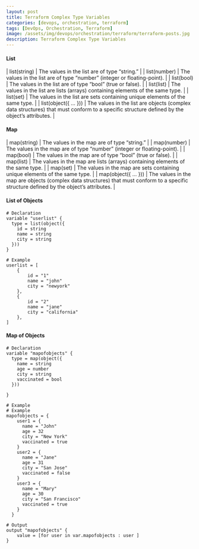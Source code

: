 ```yaml
---
layout: post
title: Terraform Complex Type Variables
categories: [devops, orchestration, terraform]
tags: [DevOps, Orchestration, Terraform]
image: /assets/img/devops/orchestration/terraform/terraform-posts.jpg
description: Terraform Complex Type Variables
---
```


#### List

| list(string) | The values in the list are of type “string.” | 
| list(number) |  The values in the list are of type “number” (integer or floating-point). |
| list(bool)   | The values in the list are of type “bool” (true or false). |
| list(list)   | The values in the list are lists (arrays) containing elements of the same type. |
| list(set)    | The values in the list are sets containing unique elements of the same type. | 
| list(object({ ... })) |  The values in the list are objects (complex data structures) that must conform to a specific structure defined by the object’s attributes. |

#### Map

| map(string) | The values in the map are of type “string.” | 
| map(number) |  The values in the map are of type “number” (integer or floating-point). |
| map(bool)   | The values in the map are of type “bool” (true or false). |
| map(list)   | The values in the map are lists (arrays) containing elements of the same type. |
| map(set)    | The values in the map are sets containing unique elements of the same type. | 
| map(object({ ... })) |  The values in the map are objects (complex data structures) that must conform to a specific structure defined by the object’s attributes. |

#### List of Objects
```hcl
# Declaration
variable "userlist" {
  type = list(object({
    id = string
    name = string
    city = string
  }))
}

# Example
userlist = [
    {
        id = "1"
        name = "john"
        city = "newyork"
    },
    {
        id = "2"
        name = "jane"
        city = "california"
    },
]
```



#### Map of Objects
```hcl
# Declaration
variable "mapofobjects" {
  type = map(object({
    name = string
    age = number
    city = string
    vaccinated = bool
  }))
  
}

# Example
# Example
mapofobjects = {
    user1 = {
      name = "John"
      age = 32
      city = "New York"
      vaccinated = true
    }
    user2 = {
      name = "Jane"
      age = 31
      city = "San Jose"
      vaccinated = false
    }
    user3 = {
      name = "Mary"
      age = 30
      city = "San Francisco"
      vaccinated = true
    }
  }

# Output
output "mapofobjects" {
    value = [for user in var.mapofobjects : user ]
}
```